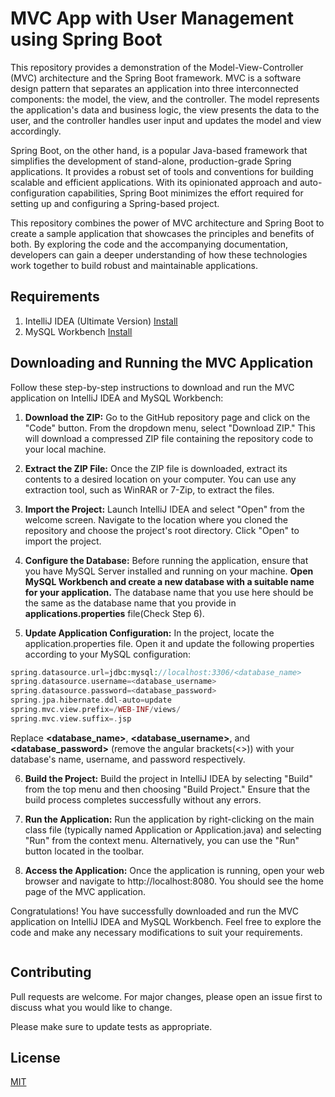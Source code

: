 # MVC App with User Management using Spring Boot

This repository provides a demonstration of the Model-View-Controller (MVC) architecture and the Spring Boot framework. MVC is a software design pattern that separates an application into three interconnected components: the model, the view, and the controller. The model represents the application's data and business logic, the view presents the data to the user, and the controller handles user input and updates the model and view accordingly.

Spring Boot, on the other hand, is a popular Java-based framework that simplifies the development of stand-alone, production-grade Spring applications. It provides a robust set of tools and conventions for building scalable and efficient applications. With its opinionated approach and auto-configuration capabilities, Spring Boot minimizes the effort required for setting up and configuring a Spring-based project.

This repository combines the power of MVC architecture and Spring Boot to create a sample application that showcases the principles and benefits of both. By exploring the code and the accompanying documentation, developers can gain a deeper understanding of how these technologies work together to build robust and maintainable applications.


## Requirements

1. IntelliJ IDEA (Ultimate Version) [Install](https://www.jetbrains.com/help/idea/installation-guide.html#toolbox)
2. MySQL Workbench [Install](https://dev.mysql.com/downloads/workbench/)




## Downloading and Running the MVC Application

Follow these step-by-step instructions to download and run the MVC application on IntelliJ IDEA and MySQL Workbench:

1. **Download the ZIP:** Go to the GitHub repository page and click on the "Code" button. From the dropdown menu, select "Download ZIP." This will download a compressed ZIP file containing the repository code to your local machine.

2. **Extract the ZIP File:** Once the ZIP file is downloaded, extract its contents to a desired location on your computer. You can use any extraction tool, such as WinRAR or 7-Zip, to extract the files.

3. **Import the Project:** Launch IntelliJ IDEA and select "Open" from the welcome screen. Navigate to the location where you cloned the repository and choose the project's root directory. Click "Open" to import the project.

4. **Configure the Database:** Before running the application, ensure that you have MySQL Server installed and running on your machine. **Open MySQL Workbench and create a new database with a suitable name for your application.** The database name that you use here should be the same as the database name that you provide in **applications.properties** file(Check Step 6).

5. **Update Application Configuration:** In the project, locate the application.properties file. Open it and update the following properties according to your MySQL configuration:


```php
spring.datasource.url=jdbc:mysql://localhost:3306/<database_name>
spring.datasource.username=<database_username>
spring.datasource.password=<database_password>
spring.jpa.hibernate.ddl-auto=update
spring.mvc.view.prefix=/WEB-INF/views/
spring.mvc.view.suffix=.jsp
```
Replace **<database_name>**, **<database_username>**, and **<database_password>** (remove the angular brackets(<>)) with your database's name, username, and password respectively.

6. **Build the Project:** Build the project in IntelliJ IDEA by selecting "Build" from the top menu and then choosing "Build Project." Ensure that the build process completes successfully without any errors.

7. **Run the Application:** Run the application by right-clicking on the main class file (typically named Application or Application.java) and selecting "Run" from the context menu. Alternatively, you can use the "Run" button located in the toolbar.

8. **Access the Application:** Once the application is running, open your web browser and navigate to http://localhost:8080. You should see the home page of the MVC application.

Congratulations! You have successfully downloaded and run the MVC application on IntelliJ IDEA and MySQL Workbench. Feel free to explore the code and make any necessary modifications to suit your requirements.


```
```
## Contributing

Pull requests are welcome. For major changes, please open an issue first
to discuss what you would like to change.

Please make sure to update tests as appropriate.

## License

[MIT](https://choosealicense.com/licenses/mit/)
